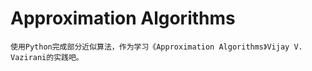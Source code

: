 # Approximation Algorithms
    使用Python完成部分近似算法，作为学习《Approximation Algorithms》Vijay V. Vazirani的实践吧。
